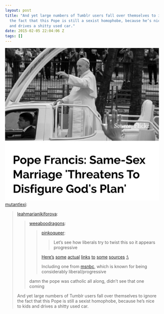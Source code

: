 ```yaml
---
layout: post
title: "And yet large numbers of Tumblr users fall over themselves to ignore
  the fact that this Pope is still a sexist homophobe, because he’s nice to kids
  and drives a shitty used car."
date: 2015-02-05 22:04:06 Z
tags: []
---
```

![](/media/2015/02/110192026459.jpg)
[mutantlexi](http://mutantlexi.tumblr.com/post/108600943730/leahmarianikiforova-weeaboodragons):

> [leahmarianikiforova](http://leahmarianikiforova.tumblr.com/post/108579077918/weeaboodragons-pinkoqueer-lets-see-how):
> 
> > [weeaboodragons](http://weeaboodragons.tumblr.com/post/108576775092):
> > 
> > > [pinkoqueer](http://pinkoqueer.tumblr.com/post/108429311003/lets-see-how-liberals-try-to-twist-this-so-it):
> > > 
> > > > Let’s see how liberals try to twist this so it appears progressive
> > > 
> > > [Here’s](http://www.independent.co.uk/news/people/news/pope-francis-warns-that-samesex-marriage-threatens-the-family-and-disfigures-gods-plan-for-creation-9986028.html) [some](http://www.abs-cbnnews.com/nation/01/18/15/catholic-church-reaffirms-stand-vs-gay-marriage) [actual](http://www.independent.ie/world-news/asia-pacific/samesex-marriage-a-threat-to-family-claims-pope-30917860.html) [links](http://uk.reuters.com/article/2015/01/16/uk-pope-philippines-idUKKBN0KP07V20150116) [to](http://www.catholicnews.com/data/stories/cns/1500200.htm) [some](http://www.nytimes.com/2015/01/17/world/asia/after-meeting-with-pope-francis-philippine-president-criticizes-local-church-leaders.html?_r=0) [sources](http://www.gmanetwork.com/news/popefrancis/story/407351/pope-sticks-to-church-stand-on-same-sex-marriages) [:\\](http://www.hrc.org/blog/entry/pope-sends-mixed-signals-on-same-sex-marriagepe-francis-sends-mixed-signals)
> > > 
> > > Including one from [msnbc](http://www.msnbc.com/msnbc/pope-francis-suggests-gay-marriage-threatens-traditional-families), which is known for being considerably liberal/progressive
> > 
> > damn the pope was catholic all along, didn’t see that one coming 
> 
> And yet large numbers of Tumblr users fall over themselves to ignore the fact that this Pope is still a sexist homophobe, because he’s nice to kids and drives a shitty used car.
